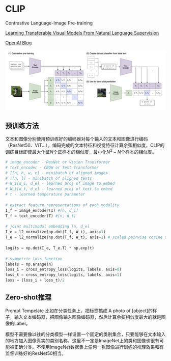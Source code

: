# CLIP

Contrastive Language-Image Pre-training

[Learning Transferable Visual Models From Natural Language Supervision](https://arxiv.org/pdf/2103.00020.pdf)

[OpenAI Blog](https://openai.com/research/clip)

![alt text](../img/PEFT/CLIP1.png)

## 预训练方法

文本和图像分别使用预训练好的编码器对每个输入的文本和图像进行编码（ResNet50、ViT...），编码完成的文本特征和视觉特征计算余弦相似度，CLIP的训练目标即使最大化证$N$个正样本的相似度，最小化$N^2 -N$个样本的相似度。

```python
# image_encoder - ResNet or Vision Transformer 
# text_encoder - CBOW or Text Transformer 
# I[n, h, w, c] - minibatch of aligned images 
# T[n, l] - minibatch of aligned texts 
# W_i[d_i, d_e] - learned proj of image to embed 
# W_t[d_t, d_e] - learned proj of text to embed 
# t - learned temperature parameter 

# extract feature representations of each modality 
I_f = image_encoder(I) #[n, d_i] 
T_f = text_encoder(T) #[n, d_t] 

# joint multimodal embedding [n, d_e] 
I_e = l2_normalize(np.dot(I_f, W_i), axis=1) 
T_e = l2_normalize(np.dot(T_f, W_t), axis=1) # scaled pairwise cosine similarities [n, n] 

logits = np.dot(I_e, T_e.T) * np.exp(t) 

# symmetric loss function 
labels = np.arange(n) 
loss_i = cross_entropy_loss(logits, labels, axis=0) 
loss_t = cross_entropy_loss(logits, labels, axis=1) 
loss = (loss_i + loss_t)/2
```

## Zero-shot推理

Prompt Tempelate 比如在分类任务上，把标签搞成 A photo of [object]的样子，输入文本编码器，把图像输入图像编码器，然后计算余弦相似度最大的就是图像的Label。

模型不需要像以往的分类模型一样设置一个固定的类别集合，只要能够在文本输入的地方加入图像真实的类别名称，这里不一定是ImageNet上的类和图像也很有可能被正确分类。不使用ImageNet数据集上任何一张图像进行训练的推理效果和有监督训练好的ResNet50相当。

